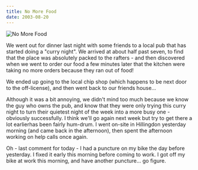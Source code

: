```yaml
---
title: No More Food
date: 2003-08-20
---
```


![No More Food](https://source.unsplash.com/DWyRC2juMgs/1600x900)

We went out for dinner last night with some friends to a local pub that has started doing a "curry night". We arrived at about half past seven, to find that the place was absolutely packed to the rafters - and then discovered when we went to order our food a few minutes later that the kitchen were taking no more orders because they ran out of food!

We ended up going to the local chip shop (which happens to be next door to the off-license), and then went back to our friends house...

Although it was a bit annoying, we didn't mind too much because we know the guy who owns the pub, and know that they were only trying this curry night to turn their quietest night of the week into a more busy one - obviously successfully. I think we'll go again next week but try to get there a lot earlierhas been fairly hum-drum. I went on-site in Hillingdon yesterday morning (and came back in the afternoon), then spent the afternoon working on help calls once again.

Oh - last comment for today - I had a puncture on my bike the day before yesterday. I fixed it early this morning before coming to work. I got off my bike at work this morning, and have another puncture... go figure.